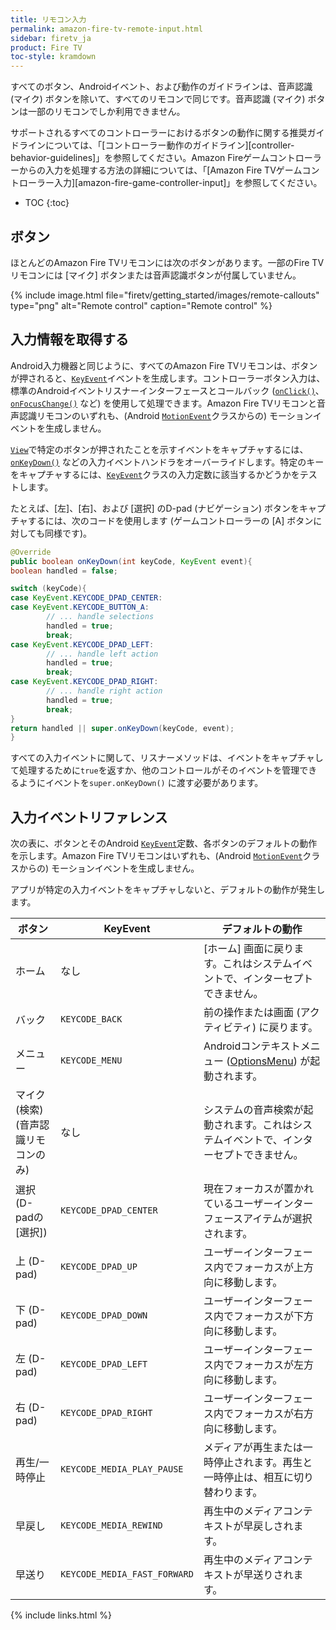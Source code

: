 ```yaml
---
title: リモコン入力
permalink: amazon-fire-tv-remote-input.html
sidebar: firetv_ja
product: Fire TV
toc-style: kramdown
---
```


すべてのボタン、Androidイベント、および動作のガイドラインは、音声認識 (マイク) ボタンを除いて、すべてのリモコンで同じです。音声認識 (マイク) ボタンは一部のリモコンでしか利用できません。

サポートされるすべてのコントローラーにおけるボタンの動作に関する推奨ガイドラインについては、「[コントローラー動作のガイドライン][controller-behavior-guidelines]」を参照してください。Amazon Fireゲームコントローラーからの入力を処理する方法の詳細については、「[Amazon Fire TVゲームコントローラー入力][amazon-fire-game-controller-input]」を参照してください。

* TOC
{:toc}

## ボタン

ほとんどのAmazon Fire TVリモコンには次のボタンがあります。一部のFire TVリモコンには [マイク] ボタンまたは音声認識ボタンが付属していません。

{% include image.html file="firetv/getting_started/images/remote-callouts" type="png" alt="Remote control" caption="Remote control" %}


## 入力情報を取得する

Android入力機器と同じように、すべてのAmazon Fire TVリモコンは、ボタンが押されると、[`KeyEvent`](http://developer.android.com/reference/android/view/KeyEvent.html)イベントを生成します。コントローラーボタン入力は、標準のAndroidイベントリスナーインターフェースとコールバック ([`onClick()`](http://developer.android.com/reference/android/view/View.OnClickListener.html#onClick%28android.view.View%29)、[`onFocusChange()`](http://developer.android.com/reference/android/view/View.OnFocusChangeListener.html#onFocusChange%28android.view.View,%20boolean%29) など) を使用して処理できます。Amazon Fire TVリモコンと音声認識リモコンのいずれも、(Android [`MotionEvent`](http://developer.android.com/reference/android/view/MotionEvent.html)クラスからの) モーションイベントを生成しません。

[`View`](http://developer.android.com/reference/android/view/View.html)で特定のボタンが押されたことを示すイベントをキャプチャするには、[`onKeyDown()`](http://developer.android.com/reference/android/view/View.html#onKeyDown%28int,%20android.view.KeyEvent%29) などの入力イベントハンドラをオーバーライドします。特定のキーをキャプチャするには、[`KeyEvent`](http://developer.android.com/reference/android/view/KeyEvent.html)クラスの入力定数に該当するかどうかをテストします。

たとえば、[左]、[右]、および [選択] のD-pad (ナビゲーション) ボタンをキャプチャするには、次のコードを使用します (ゲームコントローラーの [A] ボタンに対しても同様です)。

```java
@Override
public boolean onKeyDown(int keyCode, KeyEvent event){
boolean handled = false;

switch (keyCode){
case KeyEvent.KEYCODE_DPAD_CENTER:
case KeyEvent.KEYCODE_BUTTON_A:
        // ... handle selections
        handled = true;
        break;
case KeyEvent.KEYCODE_DPAD_LEFT:
        // ... handle left action
        handled = true;
        break;
case KeyEvent.KEYCODE_DPAD_RIGHT:
        // ... handle right action
        handled = true;
        break;
}
return handled || super.onKeyDown(keyCode, event);
}
```

すべての入力イベントに関して、リスナーメソッドは、イベントをキャプチャして処理するために`true`を返すか、他のコントロールがそのイベントを管理できるようにイベントを`super.onKeyDown()` に渡す必要があります。

## 入力イベントリファレンス

次の表に、ボタンとそのAndroid [`KeyEvent`](http://developer.android.com/reference/android/view/KeyEvent.html)定数、各ボタンのデフォルトの動作を示します。Amazon Fire TVリモコンはいずれも、(Android [`MotionEvent`](http://developer.android.com/reference/android/view/MotionEvent.html)クラスからの) モーションイベントを生成しません。

アプリが特定の入力イベントをキャプチャしないと、デフォルトの動作が発生します。

<table>
<colgroup>
<col width="20%" />
<col width="20%" />
<col width="60%" />
</colgroup>
  <thead>
    <tr>
      <th>ボタン</th>
      <th>KeyEvent</th>
      <th>デフォルトの動作</th>
    </tr>
  </thead>
  <tbody>
    <tr>
      <td>ホーム</td>
      <td>なし</td>
      <td>[ホーム] 画面に戻ります。これはシステムイベントで、インターセプトできません。</td>
    </tr>
    <tr>
      <td>バック</td>
      <td><code>KEYCODE_BACK</code></td>
      <td>前の操作または画面 (アクティビティ) に戻ります。</td>
    </tr>
    <tr>
      <td>メニュー</td>
      <td><code>KEYCODE_MENU</code></td>
      <td>Androidコンテキストメニュー (<a href="http://developer.android.com/guide/topics/ui/menus.html#options-menu">OptionsMenu</a>) が起動されます。</td>
    </tr>
    <tr>
      <td>マイク (検索) (音声認識リモコンのみ)</td>
      <td>なし</td>
      <td>システムの音声検索が起動されます。これはシステムイベントで、インターセプトできません。</td>
    </tr>
    <tr>
      <td>選択 (D-padの [選択])</td>
      <td><code>KEYCODE_DPAD_CENTER</code></td>
      <td>現在フォーカスが置かれているユーザーインターフェースアイテムが選択されます。</td>
    </tr>
    <tr>
      <td>上 (D-pad)</td>
      <td><code>KEYCODE_DPAD_UP</code></td>
      <td>ユーザーインターフェース内でフォーカスが上方向に移動します。</td>
    </tr>
    <tr>
      <td>下 (D-pad)</td>
      <td><code>KEYCODE_DPAD_DOWN</code></td>
      <td>ユーザーインターフェース内でフォーカスが下方向に移動します。</td>
    </tr>
    <tr>
      <td>左 (D-pad)</td>
      <td><code>KEYCODE_DPAD_LEFT</code></td>
      <td>ユーザーインターフェース内でフォーカスが左方向に移動します。</td>
    </tr>
    <tr>
      <td>右 (D-pad)</td>
      <td><code>KEYCODE_DPAD_RIGHT</code></td>
      <td>ユーザーインターフェース内でフォーカスが右方向に移動します。</td>
    </tr>
    <tr>
      <td>再生/一時停止</td>
      <td><code>KEYCODE_MEDIA_PLAY_PAUSE</code></td>
      <td>メディアが再生または一時停止されます。再生と一時停止は、相互に切り替わります。</td>
    </tr>
    <tr>
      <td>早戻し</td>
      <td><code>KEYCODE_MEDIA_REWIND</code></td>
      <td>再生中のメディアコンテキストが早戻しされます。</td>
    </tr>
    <tr>
      <td>早送り</td>
      <td><code>KEYCODE_MEDIA_FAST_FORWARD</code></td>
      <td>再生中のメディアコンテキストが早送りされます。</td>
    </tr>
  </tbody>
</table>

{% include links.html %}
